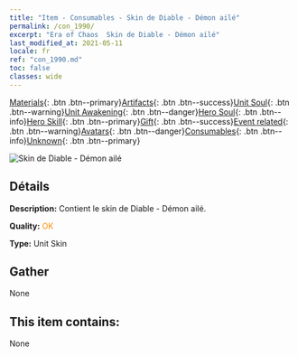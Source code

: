 ```yaml
---
title: "Item - Consumables - Skin de Diable - Démon ailé"
permalink: /con_1990/
excerpt: "Era of Chaos  Skin de Diable - Démon ailé"
last_modified_at: 2021-05-11
locale: fr
ref: "con_1990.md"
toc: false
classes: wide
---
```

 [Materials](/ItemsFR/){: .btn .btn--primary}[Artifacts](/ItemsFR/Artifacts/){: .btn .btn--success}[Unit Soul](/ItemsFR/UnitSoul/){: .btn .btn--warning}[Unit Awakening](/ItemsFR/UnitAwakening/){: .btn .btn--danger}[Hero Soul](/ItemsFR/HeroSoul/){: .btn .btn--info}[Hero Skill](/ItemsFR/HeroSkill/){: .btn .btn--primary}[Gift](/ItemsFR/Gift/){: .btn .btn--success}[Event related](/ItemsFR/Events/){: .btn .btn--warning}[Avatars](/ItemsFR/Avatars/){: .btn .btn--danger}[Consumables](/ItemsFR/Consumables/){: .btn .btn--info}[Unknown](/ItemsFR/Unknown/){: .btn .btn--primary}

 ![Skin de Diable - Démon ailé](/images/u/ti_daemopifu.jpg)

## Détails
 **Description:** Contient le skin de Diable - Démon ailé.

 **Quality:** <span style="color: #FF8C00">OK</span>

 **Type:** Unit Skin

## Gather

  None

## This item contains:

  None

